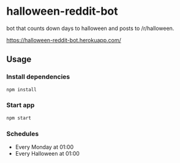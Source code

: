# halloween-reddit-bot
bot that counts down days to halloween and posts to /r/halloween.

https://halloween-reddit-bot.herokuapp.com/

## Usage

### Install dependencies

```bash
npm install
```

### Start app

```bash
npm start
```

### Schedules

- Every Monday at 01:00
- Every Halloween at 01:00
